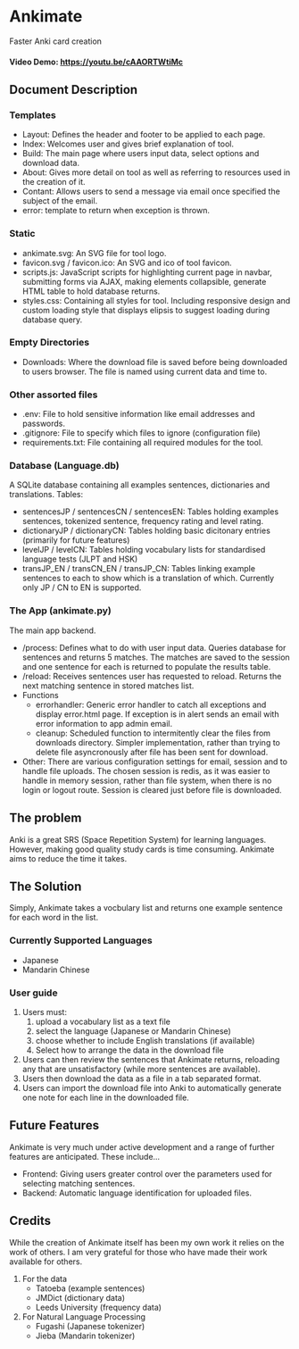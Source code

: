 # Ankimate
Faster Anki card creation

#### Video Demo: https://youtu.be/cAAORTWtiMc

## Document Description
### Templates
* Layout: Defines the header and footer to be applied to each page.
* Index: Welcomes user and gives brief explanation of tool.
* Build: The main page where users input data, select options and download data.
* About: Gives more detail on tool as well as referring to resources used in the creation of it.
* Contant: Allows users to send a message via email once specified the subject of the email.
* error: template to return when exception is thrown.

### Static
* ankimate.svg: An SVG file for tool logo.
* favicon.svg / favicon.ico: An SVG and ico of tool favicon.
* scripts.js: JavaScript scripts for highlighting current page in navbar, submitting forms via AJAX, making elements collapsible, generate HTML table to hold database returns.
* styles.css: Containing all styles for tool. Including responsive design and custom loading style that displays elipsis to suggest loading during database query.

### Empty Directories
* Downloads: Where the download file is saved before being downloaded to users browser. The file is named using current data and time to.

### Other assorted files
* .env: File to hold sensitive information like email addresses and passwords.
* .gitignore: File to specify which files to ignore (configuration file)
* requirements.txt: File containing all required modules for the tool.

### Database (Language.db)
A SQLite database containing all examples sentences, dictionaries and translations.
Tables:
   * sentencesJP / sentencesCN / sentencesEN: Tables holding examples sentences, tokenized sentence, frequency rating and level rating.
   * dictionaryJP / dictionaryCN: Tables holding basic dicitonary entries (primarily for future features)
   * levelJP / levelCN: Tables holding vocabulary lists for standardised language tests (JLPT and HSK)
   * transJP_EN / transCN_EN / transJP_CN: Tables linking example sentences to each to show which is a translation of which. Currently only JP / CN to EN is supported.

### The App (ankimate.py)
The main app backend.
* /process: Defines what to do with user input data. Queries database for sentences and returns 5 matches. The matches are saved to the session and one sentence for each is returned to populate the results table.
* /reload: Receives sentences user has requested to reload. Returns the next matching sentence in stored matches list.
* Functions
   * errorhandler: Generic error handler to catch all exceptions and display error.html page. If exception is in alert sends an email with error information to app admin email.
   * cleanup: Scheduled function to intermitently clear the files from downloads directory. Simpler implementation, rather than trying to delete file asyncronously after file has been sent for download.
* Other: There are various configuration settings for email, session and to handle file uploads. The chosen session is redis, as it was easier to handle in memory session, rather than file system, when there is no login or logout route. Session is cleared just before file is downloaded.

## The problem
Anki is a great SRS (Space Repetition System) for learning languages. However, making good quality study cards is time consuming. Ankimate aims to reduce the time it takes.

## The Solution
Simply, Ankimate takes a vocbulary list and returns one example sentence for each word in the list.

### Currently Supported Languages
* Japanese
* Mandarin Chinese

### User guide
1. Users must:
   1. upload a vocabulary list as a text file
   2. select the language (Japanese or Mandarin Chinese) 
   3. choose whether to include English translations (if available)  
   4. Select how to arrange the data in the download file
2. Users can then review the sentences that Ankimate returns, reloading any that are unsatisfactory (while more sentences are available).
3. Users then download the data as a file in a tab separated format.
4. Users can import the download file into Anki to automatically generate one note for each line in the downloaded file.

## Future Features
Ankimate is very much under active development and a range of further features are anticipated. These include...
* Frontend: Giving users greater control over the parameters used for selecting matching sentences.
* Backend: Automatic language identification for uploaded files.

## Credits
While the creation of Ankimate itself has been my own work it relies on the work of others. I am very grateful for those who have made their work available for others.
1. For the data 
   * Tatoeba (example sentences) 
   * JMDict (dictionary data)
   * Leeds University (frequency data)
2. For Natural Language Processing
   * Fugashi (Japanese tokenizer)
   * Jieba (Mandarin tokenizer)

